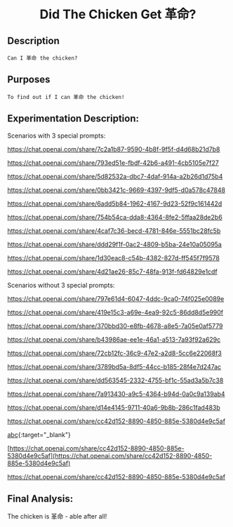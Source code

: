 # <div align="center">Did The Chicken Get 革命?</div>

## Description

    Can I 革命 the chicken?

## Purposes

    To find out if I can 革命 the chicken!

## Experimentation Description:

Scenarios with 3 special prompts:  

https://chat.openai.com/share/7c2a1b87-9590-4b8f-9f5f-d4d68b21d7b8

https://chat.openai.com/share/793ed51e-fbdf-42b6-a491-4cb5105e7f27

https://chat.openai.com/share/5d82532a-dbc7-4daf-914a-a2b26d1d75b4

https://chat.openai.com/share/0bb3421c-9669-4397-9df5-d0a578c47848

https://chat.openai.com/share/6add5b84-1962-4167-9d23-52f9c161442d

https://chat.openai.com/share/754b54ca-dda8-4364-8fe2-5ffaa28de2b6

https://chat.openai.com/share/4caf7c36-becd-4781-846e-5551bc28fc5b

https://chat.openai.com/share/ddd29f1f-0ac2-4809-b5ba-24e10a05095a

https://chat.openai.com/share/1d30eac8-c54b-4382-827d-ff545f7f9578

https://chat.openai.com/share/4d21ae26-85c7-48fa-913f-fd64829e1cdf


Scenarios without 3 special prompts:

https://chat.openai.com/share/797e61d4-6047-4ddc-9ca0-74f025e0089e

https://chat.openai.com/share/419e15c3-a69e-4ea9-92c5-86dd8d5e990f

https://chat.openai.com/share/370bbd30-e8fb-4678-a8e5-7a05e0af5779

https://chat.openai.com/share/b43986ae-ee1e-46a1-a513-7a93f92a629c

https://chat.openai.com/share/72cb12fc-36c9-47e2-a2d8-5cc6e22068f3

https://chat.openai.com/share/3789bd5a-8df5-44cc-b185-28f4e7d247ac

https://chat.openai.com/share/dd563545-2332-4755-bf1c-55ad3a5b7c38

https://chat.openai.com/share/7a913430-a9c5-4364-b94d-0a0c9a139ab4

https://chat.openai.com/share/d14e4145-9711-40a6-9b8b-286c1fad483b

https://chat.openai.com/share/cc42d152-8890-4850-885e-5380d4e9c5af

[abc](https://chat.openai.com/share/cc42d152-8890-4850-885e-5380d4e9c5af){:target="_blank"}

[https://chat.openai.com/share/cc42d152-8890-4850-885e-5380d4e9c5af](https://chat.openai.com/share/cc42d152-8890-4850-885e-5380d4e9c5af)

<a href="https://chat.openai.com/share/cc42d152-8890-4850-885e-5380d4e9c5af" target="_blank">https://chat.openai.com/share/cc42d152-8890-4850-885e-5380d4e9c5af</a>


## Final Analysis:

The chicken is 革命 - able after all!